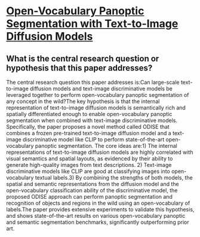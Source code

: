 # [Open-Vocabulary Panoptic Segmentation with Text-to-Image Diffusion   Models](https://arxiv.org/abs/2303.04803)

## What is the central research question or hypothesis that this paper addresses?

The central research question this paper addresses is:Can large-scale text-to-image diffusion models and text-image discriminative models be leveraged together to perform open-vocabulary panoptic segmentation of any concept in the wild?The key hypothesis is that the internal representation of text-to-image diffusion models is semantically rich and spatially differentiated enough to enable open-vocabulary panoptic segmentation when combined with text-image discriminative models. Specifically, the paper proposes a novel method called ODISE that combines a frozen pre-trained text-to-image diffusion model and a text-image discriminative model like CLIP to perform state-of-the-art open-vocabulary panoptic segmentation. The core ideas are:1) The internal representations of text-to-image diffusion models are highly correlated with visual semantics and spatial layouts, as evidenced by their ability to generate high-quality images from text descriptions. 2) Text-image discriminative models like CLIP are good at classifying images into open-vocabulary textual labels.3) By combining the strengths of both models, the spatial and semantic representations from the diffusion model and the open-vocabulary classification ability of the discriminative model, the proposed ODISE approach can perform panoptic segmentation and recognition of objects and regions in the wild using an open-vocabulary of labels.The paper provides extensive experiments to validate this hypothesis, and shows state-of-the-art results on various open-vocabulary panoptic and semantic segmentation benchmarks, significantly outperforming prior art.
